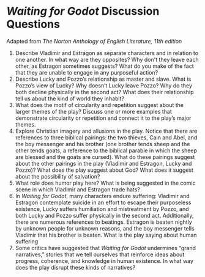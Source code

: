 # *Waiting for Godot* Discussion Questions
Adapted from *The Norton Anthology of English Literature, 11th edition*

1. Describe Vladimir and Estragon as separate characters and in relation to one another. In what way are they opposites? Why don't they leave each other, as Estragon sometimes suggests? What do you make of the fact that they are unable to engage in any purposeful action?
2. Describe Lucky and Pozzo’s relationship as master and slave. What is Pozzo’s view of Lucky? Why doesn’t Lucky leave Pozzo? Why do they both decline physically in the second act? What does their relationship tell us about the kind of world they inhabit?
3. What does the motif of circularity and repetition suggest about the larger themes of the play? Discuss one or more examples that demonstrate circularity or repetition and connect it to the play’s major themes.
4. Explore Christian imagery and allusions in the play. Notice that there are references to three biblical pairings: the two thieves, Cain and Abel, and the boy messenger and his brother (one brother tends sheep and the other tends goats, a reference to the biblical parable in which the sheep are blessed and the goats are cursed). What do these pairings suggest about the other pairings in the play (Vladimir and Estragon, Lucky and Pozzo)? What does the play suggest about God? What does it suggest about the possibility of salvation?
5. What role does humor play here? What is being suggested in the comic scene in which Vladimir and Estragon trade hats?
6. In *Waiting for Godot*, many characters endure suffering: Vladimir and Estragon contemplate suicide in an effort to escape their purposeless existence, Lucky suffers humiliation and mistreatment by Pozzo, and both Lucky and Pozzo suffer physically in the second act. Additionally, there are numerous references to beatings. Estragon is beaten nightly by unknown people for unknown reasons, and the boy messenger tells Vladimir that his brother is beaten. What is the play saying about human suffering
7. Some critics have suggested that *Waiting for Godot* undermines “grand narratives,” stories that we tell ourselves that reinforce ideas about progress, coherence, and knowledge in human existence. In what way does the play disrupt these kinds of narratives?